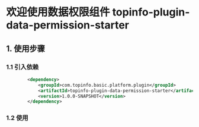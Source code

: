 # 欢迎使用数据权限组件 topinfo-plugin-data-permission-starter
## 1. 使用步骤
### 1.1 引入依赖
```xml
        <dependency>
            <groupId>com.topinfo.basic.platform.plugin</groupId>
            <artifactId>topinfo-plugin-data-permission-starter</artifactId>
            <version>1.0.0-SNAPSHOT</version>
        </dependency>
```
### 1.2 使用
